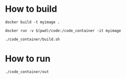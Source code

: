 
# How to build

    docker build -t myimage .

    docker run -v $(pwd)/code:/code_container -it myimage 

    ./code_container/build.sh

# How to run

    ./code_container/out
